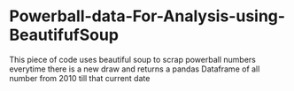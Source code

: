 # Powerball-data-For-Analysis-using-BeautifufSoup
This piece of code uses beautiful soup to scrap powerball numbers everytime there is a new draw and returns a pandas Dataframe of all number from 2010 till that current date

